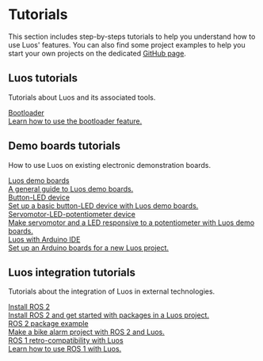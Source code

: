 # Tutorials

This section includes step-by-steps tutorials to help you understand how to use Luos' features. You can also find some project examples to help you start your own projects on the dedicated [GitHub page](https://github.com/Luos-io/Examples).

## Luos tutorials

Tutorials about Luos and its associated tools.

<div class="cust_square_wrapper">
  <a href="/pages/tutorials/luos-tools/bootloader.html"><div class="cust_square">
    <div class="cust_landing_title">Bootloader</div>
    <div class="cust_landing_text">Learn how to use the bootloader feature.</div>  
  </div></a>
</div>

## Demo boards tutorials

How to use Luos on existing electronic demonstration boards.

<div class="cust_square_wrapper">
  <a href="/pages/tutorials/demo-boards/luos-demo-boards.html"><div class="cust_square">
    <div class="cust_landing_title">Luos demo boards</div>
    <div class="cust_landing_text">A general guide to Luos demo boards.</div>  
  </div></a>
  <a href="/pages/tutorials/demo-boards/basic-button-led-device.html"><div class="cust_square">
    <div class="cust_landing_title">Button-LED device</div>
    <div class="cust_landing_text">Set up a basic button-LED device with Luos demo boards.</div>  
  </div></a>
  <a href="/pages/tutorials/demo-boards/basic-servo-led-device.html"><div class="cust_square">
    <div class="cust_landing_title">Servomotor-LED-potentiometer device</div>
    <div class="cust_landing_text">Make servomotor and a LED responsive to a potentiometer with Luos demo boards.</div>  
  </div></a>
  <a href="/pages/tutorials/demo-boards/luos-arduino-project.html"><div class="cust_square">
    <div class="cust_landing_title">Luos with Arduino IDE</div>
    <div class="cust_landing_text">Set up an Arduino boards for a new Luos project.</div>  
  </div></a>
</div>

## Luos integration tutorials

Tutorials about the integration of Luos in external technologies.

<div class="cust_square_wrapper">
  <a href="/pages/tutorials/luos-integration/install-ros2.html"><div class="cust_square">
    <div class="cust_landing_title">Install ROS 2</div>
    <div class="cust_landing_text">Install ROS 2 and get started with packages in a Luos project.</div>  
  </div></a>
  <a href="/pages/tutorials/luos-integration/ros2-package-example.html"><div class="cust_square">
    <div class="cust_landing_title">ROS 2 package example</div>
    <div class="cust_landing_text">Make a bike alarm project with ROS 2 and Luos.</div>  
  </div></a>
  <a href="/pages/tutorials/luos-integration/ros1-retrocompatibility.html"><div class="cust_square">
    <div class="cust_landing_title">ROS 1 retro-compatibility with Luos</div>
    <div class="cust_landing_text">Learn how to use ROS 1 with Luos.</div>  
  </div></a>
</div>
